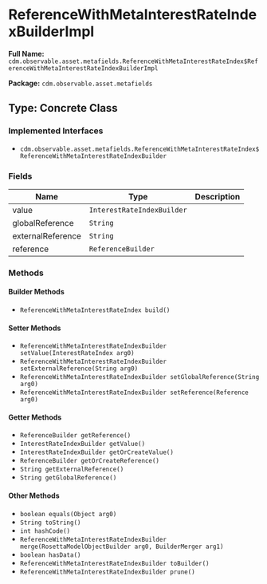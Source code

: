 # ReferenceWithMetaInterestRateIndexBuilderImpl

**Full Name:** `cdm.observable.asset.metafields.ReferenceWithMetaInterestRateIndex$ReferenceWithMetaInterestRateIndexBuilderImpl`

**Package:** `cdm.observable.asset.metafields`

## Type: Concrete Class

### Implemented Interfaces

- `cdm.observable.asset.metafields.ReferenceWithMetaInterestRateIndex$ReferenceWithMetaInterestRateIndexBuilder`

### Fields

| Name | Type | Description |
|------|------|-------------|
| value | `InterestRateIndexBuilder` |  |
| globalReference | `String` |  |
| externalReference | `String` |  |
| reference | `ReferenceBuilder` |  |

### Methods

#### Builder Methods

- `ReferenceWithMetaInterestRateIndex build()`

#### Setter Methods

- `ReferenceWithMetaInterestRateIndexBuilder setValue(InterestRateIndex arg0)`
- `ReferenceWithMetaInterestRateIndexBuilder setExternalReference(String arg0)`
- `ReferenceWithMetaInterestRateIndexBuilder setGlobalReference(String arg0)`
- `ReferenceWithMetaInterestRateIndexBuilder setReference(Reference arg0)`

#### Getter Methods

- `ReferenceBuilder getReference()`
- `InterestRateIndexBuilder getValue()`
- `InterestRateIndexBuilder getOrCreateValue()`
- `ReferenceBuilder getOrCreateReference()`
- `String getExternalReference()`
- `String getGlobalReference()`

#### Other Methods

- `boolean equals(Object arg0)`
- `String toString()`
- `int hashCode()`
- `ReferenceWithMetaInterestRateIndexBuilder merge(RosettaModelObjectBuilder arg0, BuilderMerger arg1)`
- `boolean hasData()`
- `ReferenceWithMetaInterestRateIndexBuilder toBuilder()`
- `ReferenceWithMetaInterestRateIndexBuilder prune()`

